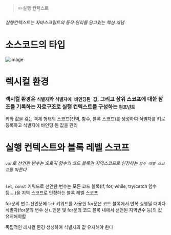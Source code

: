 > ✏️실행 컨텍스트

###### 실행컨텍스트는 자바스크립트의 동작 원리를 담고있는 핵심 개념

# 소스코드의 타입
![image](https://github.com/mobi-community/mobi-2th-book-study/assets/134191815/004e031b-124c-45d8-8cf2-f6ad9873d055)


# 렉시컬 환경
### 렉시컬 환경은 `식별자`와 `식별자에 바인딩된 값`, 그리고 상위 스코프에 대한 참조를 기록하는 자료구조로 실행 컨텍스트를 구성하는 `컴포넌트`
키와 값을 갖는 객체 형태의 스코프(전역, 함수, 블록 스코프)를 생성하여 식별자를 키로 등록하고 식별자에 바인딩 된 값을 관리

# 실행 컨텍스트와 블록 레벨 스코프
######  `var`로 선언한 변수는 오로지 함수의 코드 블록만 지역스코프로 인정하는 `함수 레벨 스코프`를 따른다

`let`, `const` 키워드로 선언한 변수는 모든 코드 블록(if, for, while, try/catch 함수 등....)을 지역 스코프로 인정하는 블록 레벨 스코프

for문의 변수 선언문에 `let` 키워드를 사용한 for문은 코드 블록에서 반복 실행될 때마다 </br>
식별자(for문의 변수 선ㄴ언문 및 for문의 코드 블록 내에서 선언된 지역변수 등)의 값 유지해야함

독립적인 레시컬 환경 생성하여 식별자의 값 유지해야 한다
